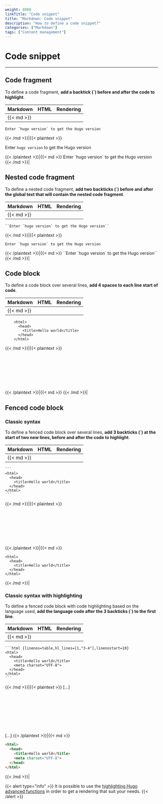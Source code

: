 ```yaml
---
weight: 8000
linkTitle: "Code snippet"
title: "Markdown: Code snippet"
description: "How to define a code snippet?"
categories: ["Markdown"]
tags: ["Content management"]
---
```


# Code snippet
---

## Code fragment

To define a code fragment, **add a backtick (\`) before and after the code to highlight**.

| Markdown | HTML | Rendering |
| -------- | ---- | --------- |
|{{< md >}}
```
Enter `hugo version` to get the Hugo version
```
{{< /md >}}|{{< plaintext >}}
<p>Enter <code>hugo version</code> to get the Hugo version</p>
{{< /plaintext >}}|{{< md >}}
Enter `hugo version` to get the Hugo version
{{< /md >}}|

## Nested code fragment

To define a nested code fragment, **add two backticks (\`) before and after the global text that will contain the nested code fragment**.

| Markdown | HTML | Rendering |
| -------- | ---- | --------- |
|{{< md >}}
```
``Enter `hugo version` to get the Hugo version``
```
{{< /md >}}|{{< plaintext >}}
<p><code>Enter `hugo version` to get the Hugo version</code></p>
{{< /plaintext >}}|{{< md >}}
``Enter `hugo version` to get the Hugo version``
{{< /md >}}|

## Code block

To define a code block over several lines, **add 4 spaces to each line start of code**.

| Markdown | HTML | Rendering |
| -------- | ---- | --------- |
|{{< md >}}
```
    <html>
      <head>
        <title>Hello world</title>
      </head>
    </html>
```
{{< /md >}}|{{< plaintext >}}
<pre>
  <code>
    <html>
      <head>
        <title>Hello world</title>
      </head>
    </html>
  </code>
</pre>
{{< /plaintext >}}|{{< md >}}
    <html>
      <head>
        <title>Hello world</title>
      </head>
    </html>
{{< /md >}}|

## Fenced code block

### Classic syntax

To define a fenced code block over several lines, **add 3 backticks (\`) at the start of two new lines, before and after the code to highlight**.

| Markdown | HTML | Rendering |
| -------- | ---- | --------- |
|{{< md >}}
`````````
```
<html>
  <head>
    <title>Hello world</title>
  </head>
</html>
```
`````````
{{< /md >}}|{{< plaintext >}}
<pre>
  <code>
    <html>
      <head>
        <title>Hello world</title>
      </head>
    </html>
  </code>
</pre>
{{< /plaintext >}}|{{< md >}}
```
<html>
  <head>
    <title>Hello world</title>
  </head>
</html>
```
{{< /md >}}|

### Classic syntax with highlighting

To define a fenced code block with code highlighting based on the language used, **add the language code after the 3 backticks (\`) to the first line**.

| Markdown | HTML | Rendering |
| -------- | ---- | --------- |
|{{< md >}}
`````````
```html {linenos=table,hl_lines=[1,"3-4"],linenostart=10}
<html>
  <head>
    <title>Hello world</title>
    <meta charset="UTF-8">
  </head>
</html>
```
`````````
{{< /md >}}|{{< plaintext >}}
[...]
<pre>
  <code>
    <html>
      <head>
        <title>Hello world</title>
        <meta charset="UTF-8">
      </head>
    </html>
  </code>
</pre>
[...]
{{< /plaintext >}}|{{< md >}}
```html {linenos=table,hl_lines=[1,"3-4"],linenostart=10}
<html>
  <head>
    <title>Hello world</title>
    <meta charset="UTF-8">
  </head>
</html>
```
{{< /md >}}|

{{< alert type="info" >}}
It is possible to use the [highlighting Hugo advanced functions](https://gohugo.io/content-management/syntax-highlighting/#highlighting-in-code-fences) in order to get a rendering that suit your needs.
{{< /alert >}}

